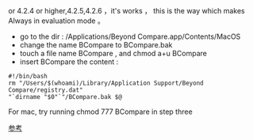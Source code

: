 or 4.2.4 or higher,4.2.5,4.2.6 ，it's works ， this is the way which makes Always in evaluation mode 。

- go to the dir : /Applications/Beyond Compare.app/Contents/MacOS
- change the name BCompare to BCompare.bak
- touch a file name BCompare , and chmod a+u BCompare
- insert BCompare the content :

```shell
#!/bin/bash
rm "/Users/$(whoami)/Library/Application Support/Beyond Compare/registry.dat"
"`dirname "$0"`"/BCompare.bak $@
```

For mac, try running chmod 777 BCompare in step three

[参考](https://gist.github.com/huqi/35f2a0792aef830898ca)